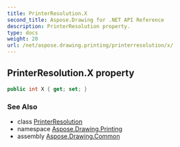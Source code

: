 ```yaml
---
title: PrinterResolution.X
second_title: Aspose.Drawing for .NET API Reference
description: PrinterResolution property. 
type: docs
weight: 20
url: /net/aspose.drawing.printing/printerresolution/x/
---
```

## PrinterResolution.X property

```csharp
public int X { get; set; }
```

### See Also

* class [PrinterResolution](../)
* namespace [Aspose.Drawing.Printing](../../printerresolution/)
* assembly [Aspose.Drawing.Common](../../../)


